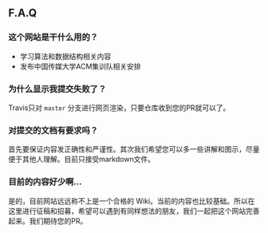 ## F.A.Q
### 这个网站是干什么用的？
- 学习算法和数据结构相关内容
- 发布中国传媒大学ACM集训队相关安排
### 为什么显示我提交失败了？
Travis只对 `master` 分支进行网页渲染，只要仓库收到您的PR就可以了。
### 对提交的文档有要求吗？
首先要保证内容发正确性和严谨性。其次我们希望您可以多一些讲解和图示，尽量便于其他人理解。目前只接受markdown文件。
### 目前的内容好少啊...
是的，目前网站远远称不上是一个合格的 Wiki。当前的内容也比较基础。所以在这里进行征稿和招募，希望可以遇到有同样想法的朋友，我们一起把这个网站完善起来。我们期待您的PR。
